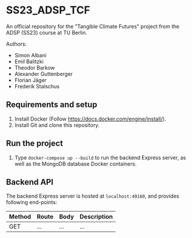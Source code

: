 # SS23_ADSP_TCF

An official repository for the "Tangible Climate Futures" project from the ADSP (SS23) course at TU Berlin.

Authors:

- Simon Albani
- Emil Balitzki
- Theodor Barkow
- Alexander Guttenberger
- Florian Jäger
- Frederik Stalschus

## Requirements and setup

1. Install Docker (Follow https://docs.docker.com/engine/install/).
2. Install Git and clone this repository.

## Run the project

1. Type `docker-compose up --build` to run the backend Express server, as well as the MongoDB database Docker containers.

## Backend API

The backend Express server is hosted at `localhost:49160`, and provides following end-points:

| Method | Route | Body | Description |
| ------ | ----- | ---- | ----------- |
| GET    | ...   | ...  | ...         |
